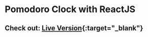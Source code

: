 # Pomodoro Clock with ReactJS

## Check out: [Live Version](https://react-pomodoro-clock.vikramsingh.tech){:target="_blank"} 